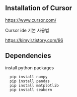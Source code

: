 ## Installation of Cursor

https://www.cursor.com/

Cursor ide 기본 사용법

https://kimyir.tistory.com/96

## Dependencies

install python packages

```
  pip install numpy
  pip install pandas
  pip install matplotlib
  pip install seaborn
```

